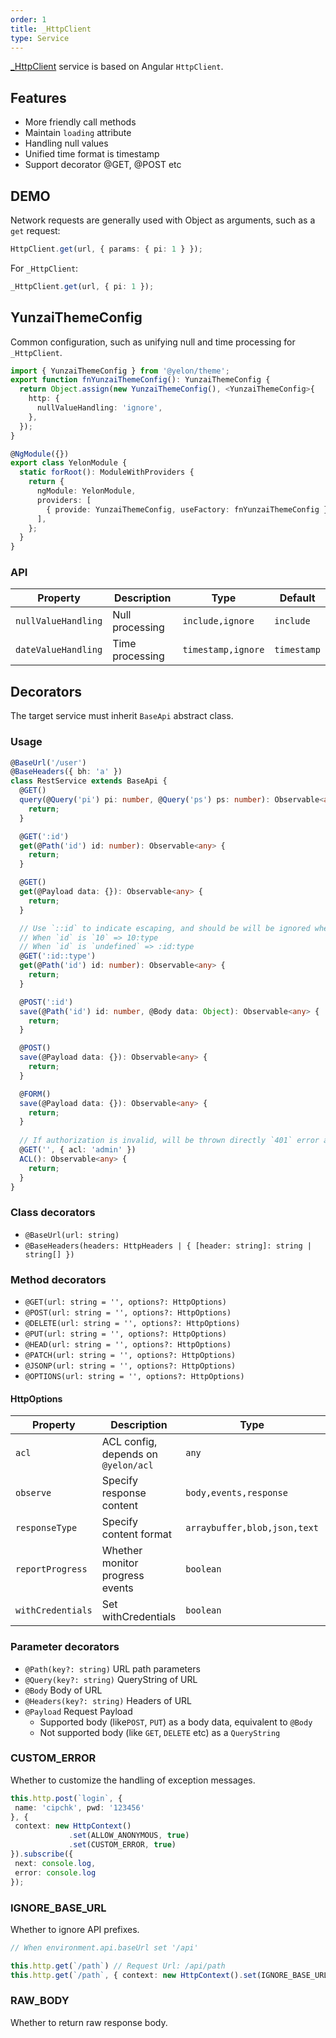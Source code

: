 ```yaml
---
order: 1
title: _HttpClient
type: Service
---
```


[\_HttpClient](https://github.com/hbyunzai/yelon/blob/master/packages/theme/src/services/http/http.client.ts) service is based on Angular `HttpClient`.

## Features

- More friendly call methods
- Maintain `loading` attribute
- Handling null values
- Unified time format is timestamp
- Support decorator @GET, @POST etc

## DEMO

Network requests are generally used with Object as arguments, such as a `get` request:

```ts
HttpClient.get(url, { params: { pi: 1 } });
```

For `_HttpClient`:

```ts
_HttpClient.get(url, { pi: 1 });
```

## YunzaiThemeConfig

Common configuration, such as unifying null and time processing for `_HttpClient`.

```ts
import { YunzaiThemeConfig } from '@yelon/theme';
export function fnYunzaiThemeConfig(): YunzaiThemeConfig {
  return Object.assign(new YunzaiThemeConfig(), <YunzaiThemeConfig>{
    http: {
      nullValueHandling: 'ignore',
    },
  });
}

@NgModule({})
export class YelonModule {
  static forRoot(): ModuleWithProviders {
    return {
      ngModule: YelonModule,
      providers: [
        { provide: YunzaiThemeConfig, useFactory: fnYunzaiThemeConfig },
      ],
    };
  }
}
```

### API

| Property | Description | Type | Default |
|----------|-------------|------|---------|
| `nullValueHandling` | Null processing | `include,ignore` | `include` |
| `dateValueHandling` | Time processing | `timestamp,ignore` | `timestamp` |

## Decorators

The target service must inherit `BaseApi` abstract class.

### Usage

```ts
@BaseUrl('/user')
@BaseHeaders({ bh: 'a' })
class RestService extends BaseApi {
  @GET()
  query(@Query('pi') pi: number, @Query('ps') ps: number): Observable<any> {
    return;
  }

  @GET(':id')
  get(@Path('id') id: number): Observable<any> {
    return;
  }

  @GET()
  get(@Payload data: {}): Observable<any> {
    return;
  }

  // Use `::id` to indicate escaping, and should be will be ignored when `id` value is `undefined`, like this:
  // When `id` is `10` => 10:type
  // When `id` is `undefined` => :id:type
  @GET(':id::type')
  get(@Path('id') id: number): Observable<any> {
    return;
  }

  @POST(':id')
  save(@Path('id') id: number, @Body data: Object): Observable<any> {
    return;
  }

  @POST()
  save(@Payload data: {}): Observable<any> {
    return;
  }

  @FORM()
  save(@Payload data: {}): Observable<any> {
    return;
  }
  
  // If authorization is invalid, will be thrown directly `401` error and will not be sent.
  @GET('', { acl: 'admin' })
  ACL(): Observable<any> {
    return;
  }
}
```

### Class decorators

- `@BaseUrl(url: string)`
- `@BaseHeaders(headers: HttpHeaders | { [header: string]: string | string[] })`

### Method decorators

- `@GET(url: string = '', options?: HttpOptions)`
- `@POST(url: string = '', options?: HttpOptions)`
- `@DELETE(url: string = '', options?: HttpOptions)`
- `@PUT(url: string = '', options?: HttpOptions)`
- `@HEAD(url: string = '', options?: HttpOptions)`
- `@PATCH(url: string = '', options?: HttpOptions)`
- `@JSONP(url: string = '', options?: HttpOptions)`
- `@OPTIONS(url: string = '', options?: HttpOptions)`

#### HttpOptions

| Property | Description | Type | Default |
|----------|-------------|------|---------|
| `acl` | ACL config, depends on `@yelon/acl` | `any` | - |
| `observe` | Specify response content | `body,events,response` | - |
| `responseType` | Specify content format | `arraybuffer,blob,json,text` | - |
| `reportProgress` | Whether monitor progress events | `boolean` | - |
| `withCredentials` | Set withCredentials | `boolean` | - |

### Parameter decorators

- `@Path(key?: string)` URL path parameters
- `@Query(key?: string)` QueryString of URL
- `@Body` Body of URL
- `@Headers(key?: string)` Headers of URL
- `@Payload` Request Payload
  - Supported body (like`POST`, `PUT`) as a body data, equivalent to `@Body`
  - Not supported body (like `GET`, `DELETE` etc) as a `QueryString`

### CUSTOM_ERROR

Whether to customize the handling of exception messages.

```ts
this.http.post(`login`, {
 name: 'cipchk', pwd: '123456'
}, {
 context: new HttpContext()
             .set(ALLOW_ANONYMOUS, true)
             .set(CUSTOM_ERROR, true)
}).subscribe({
 next: console.log,
 error: console.log
});
```

### IGNORE_BASE_URL

Whether to ignore API prefixes.

```ts
// When environment.api.baseUrl set '/api'

this.http.get(`/path`) // Request Url: /api/path
this.http.get(`/path`, { context: new HttpContext().set(IGNORE_BASE_URL, true) }) // Request Url: /path
```

### RAW_BODY

Whether to return raw response body.

